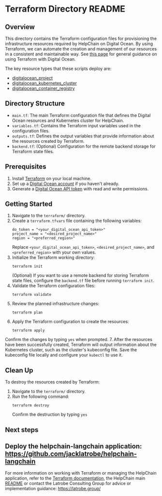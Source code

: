 # Terraform Directory README

## Overview

This directory contains the Terraform configuration files for provisioning the infrastructure resources required by HelpChain on Digital Ocean. By using Terraform, we can automate the creation and management of our resources in a consistent and maintainable way. See [this page](https://www.digitalocean.com/community/tutorials/how-to-structure-a-terraform-project) for general guidance on using Terraform with Digital Ocean.

The key resource types that these scripts deploy are:
 - [digitalocean_project](https://registry.terraform.io/providers/digitalocean/digitalocean/latest/docs/resources/project)
 - [digitalocean_kubernetes_cluster](https://registry.terraform.io/providers/digitalocean/digitalocean/latest/docs/resources/kubernetes_cluster)
 - [digitalocean_container_registry](https://registry.terraform.io/providers/digitalocean/digitalocean/latest/docs/resources/container_registry)

## Directory Structure

- `main.tf`: The main Terraform configuration file that defines the Digital Ocean resources and Kubernetes cluster for HelpChain.
- `variables.tf`: Contains the Terraform input variables used in the configuration files.
- `outputs.tf`: Defines the output variables that provide information about the resources created by Terraform.
- `backend.tf`: (Optional) Configuration for the remote backend storage for Terraform state files.

## Prerequisites

1. Install [Terraform](https://www.terraform.io/downloads.html) on your local machine.
2. Set up a [Digital Ocean account](https://cloud.digitalocean.com/registrations/new) if you haven't already.
3. Generate a [Digital Ocean API token](https://cloud.digitalocean.com/account/api/tokens) with read and write permissions.

## Getting Started

1. Navigate to the `terraform/` directory.
2. Create a `terraform.tfvars` file containing the following variables:
    ~~~
    do_token = "<your_digital_ocean_api_token>"
    project_name = "<desired_project_name>"
    region = "<preferred_region>"
    ~~~
   Replace `<your_digital_ocean_api_token>`, `<desired_project_name>`, and `<preferred_region>` with your own values.
3. Initialize the Terraform working directory:
    ~~~
    terraform init
    ~~~
   (Optional) If you want to use a remote backend for storing Terraform state files, configure the `backend.tf` file before running `terraform init`.
4. Validate the Terraform configuration files:
    ~~~
    terraform validate
    ~~~
5. Review the planned infrastructure changes:
    ~~~
    terraform plan
    ~~~
6. Apply the Terraform configuration to create the resources:
    ~~~
    terraform apply
    ~~~
Confirm the changes by typing `yes` when prompted.
7. After the resources have been successfully created, Terraform will output information about the Kubernetes cluster, such as the cluster's kubeconfig file. Save the kubeconfig file locally and configure your `kubectl` to use it.

## Clean Up
To destroy the resources created by Terraform:
1. Navigate to the `terraform/` directory.
2. Run the following command:
    ~~~
    terraform destroy
    ~~~
   Confirm the destruction by typing `yes`

## Next steps
Deploy the helpchain-langchain application: https://github.com/jacklatrobe/helpchain-langchain
---

For more information on working with Terraform or managing the HelpChain application, refer to the [Terraform documentation](https://developer.hashicorp.com/terraform/docs), the HelpChain main [README](https://github.com/jacklatrobe/helpchain-infra) or contact the Latrobe Consulting Group for advice or implementation guidance: https://latrobe.group/